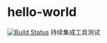 # hello-world
[![Build Status](https://travis-ci.com/determinelcl/hello-world.svg?branch=master)](https://travis-ci.com/determinelcl/hello-world)
持续集成工具测试
